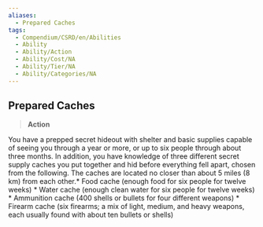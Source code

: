 ```yaml
---
aliases:
  - Prepared Caches
tags:
  - Compendium/CSRD/en/Abilities
  - Ability
  - Ability/Action
  - Ability/Cost/NA
  - Ability/Tier/NA
  - Ability/Categories/NA
---
```

    
      
## Prepared Caches      
>**Action**    
      
You have a prepped secret hideout with shelter and basic supplies capable of seeing you through a year or more, or up to six people through about three months. In addition, you have knowledge of three different secret supply caches you put together and hid before everything fell apart, chosen from the following. The caches are located no closer than about 5 miles (8 km) from each other.* Food cache (enough food for six people for twelve weeks) * Water cache (enough clean water for six people for twelve weeks) * Ammunition cache (400 shells or bullets for four different weapons) * Firearm cache (six firearms; a mix of light, medium, and heavy weapons, each usually found with about ten bullets or shells)